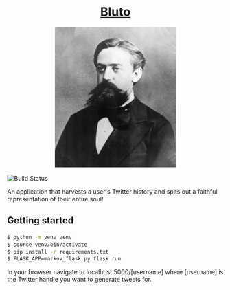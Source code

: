 <h1 align="center"><a href="https://bluto.dev">Bluto</a></h1>
<p align="center"><img src="/static/markov-portrait-2.jpeg" /></p>

![Build Status](https://github.com/bluto-dev/bluto/actions/workflows/production.yml/badge.svg)

An application that harvests a user's Twitter history and spits out a faithful
representation of their entire soul!

## Getting started

```bash
$ python -m venv venv
$ source venv/bin/activate
$ pip install -r requirements.txt
$ FLASK_APP=markov_flask.py flask run
```

In your browser navigate to localhost:5000/[username] where [username] is the
Twitter handle you want to generate tweets for.
